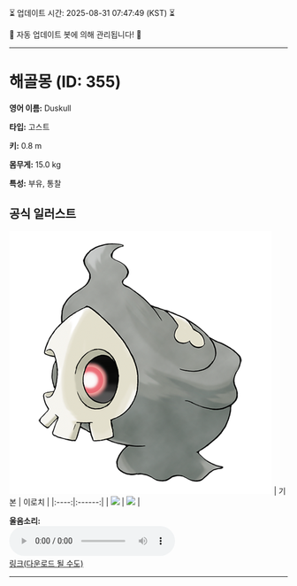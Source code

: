 
⏳ 업데이트 시간: 2025-08-31 07:47:49 (KST) ⏳

🤖 자동 업데이트 봇에 의해 관리됩니다! 🤖

---

# 해골몽 (ID: 355)
**영어 이름:** Duskull

**타입:** 고스트

**키:** 0.8 m

**몸무게:** 15.0 kg

**특성:** 부유, 통찰

## 공식 일러스트
![](https://raw.githubusercontent.com/PokeAPI/sprites/master/sprites/pokemon/other/official-artwork/355.png)
| 기본 | 이로치 |
|:----:|:------:|
| <img src="http://play.pokemonshowdown.com/sprites/ani/duskull.gif" width="200"> | <img src="http://play.pokemonshowdown.com/sprites/ani-shiny/duskull.gif" width="200"> |

**울음소리:**<br><audio controls src="https://raw.githubusercontent.com/PokeAPI/cries/main/cries/pokemon/latest/355.ogg"></audio><br> [링크(다운로드 될 수도)](https://raw.githubusercontent.com/PokeAPI/cries/main/cries/pokemon/latest/355.ogg)


---
